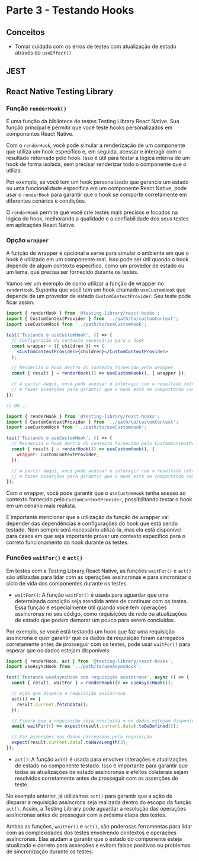 # Parte 3 - Testando Hooks

## Conceitos

- Tomar cuidado com os erros de testes com atualização de estado através do `useEffect()`

## JEST

## React Native Testing Library

### Função `renderHook()`

É uma função da biblioteca de testes Testing Library React Native. Sua função principal é permitir que você teste hooks personalizados em componentes React Native.

Com o `renderHook`, você pode simular a renderização de um componente que utiliza um hook específico e, em seguida, acessar e interagir com o resultado retornado pelo hook. Isso é útil para testar a lógica interna de um hook de forma isolada, sem precisar renderizar todo o componente que o utiliza.

Por exemplo, se você tem um hook personalizado que gerencia um estado ou uma funcionalidade específica em um componente React Native, pode usar o `renderHook` para garantir que o hook se comporte corretamente em diferentes cenários e condições.

O `renderHook` permite que você crie testes mais precisos e focados na lógica do hook, melhorando a qualidade e a confiabilidade dos seus testes em aplicações React Native.

### Opção `wrapper`

A função de wrapper é opcional e serve para simular o ambiente em que o hook é utilizado em um componente real. Isso pode ser útil quando o hook depende de algum contexto específico, como um provedor de estado ou um tema, que precisa ser fornecido durante os testes.

Vamos ver um exemplo de como utilizar a função de wrapper no `renderHook`. Suponha que você tem um hook chamado `useCustomHook` que depende de um provedor de estado `CustomContextProvider`. Seu teste pode ficar assim:

```jsx
import { renderHook } from '@testing-library/react-hooks';
import { CustomContextProvider } from '../path/to/customContext';
import useCustomHook from '../path/to/useCustomHook';

test('Testando o useCustomHook', () => {
  // Configuração do contexto necessário para o hook
  const wrapper = ({ children }) => (
    <CustomContextProvider>{children}</CustomContextProvider>
  );

  // Renderiza o hook dentro do contexto fornecido pelo wrapper
  const { result } = renderHook(() => useCustomHook(), { wrapper });

  // A partir daqui, você pode acessar e interagir com o resultado retornado pelo hook
  // e fazer asserções para garantir que o hook está se comportando como o esperado.
});

// OU...

import { renderHook } from '@testing-library/react-hooks';
import { CustomContextProvider } from '../path/to/customContext';
import useCustomHook from '../path/to/useCustomHook';

test('Testando o useCustomHook', () => {
  // Renderiza o hook dentro do contexto fornecido pelo CustomContextProvider
  const { result } = renderHook(() => useCustomHook(), {
    wrapper: CustomContextProvider,
  });

  // A partir daqui, você pode acessar e interagir com o resultado retornado pelo hook
  // e fazer asserções para garantir que o hook está se comportando como o esperado.
});
```

Com o wrapper, você pode garantir que o `useCustomHook` tenha acesso ao contexto fornecido pelo `CustomContextProvider`, possibilitando testar o hook em um cenário mais realista.

É importante mencionar que a utilização da função de wrapper vai depender das dependências e configurações do hook que está sendo testado. Nem sempre será necessário utilizá-la, mas ela está disponível para casos em que seja importante prover um contexto específico para o correto funcionamento do hook durante os testes.

### Funcões `waitFor()` e `act()`

Em testes com a Testing Library React Native, as funções `waitFor()` e `act()` são utilizadas para lidar com as operações assíncronas e para sincronizar o ciclo de vida dos componentes durante os testes.

- `waitFor()`: A função `waitFor()` é usada para aguardar que uma determinada condição seja atendida antes de continuar com os testes. Essa função é especialmente útil quando você tem operações assíncronas no seu código, como requisições de rede ou atualizações de estado que podem demorar um pouco para serem concluídas.

Por exemplo, se você está testando um hook que faz uma requisição assíncrona e quer garantir que os dados da requisição foram carregados corretamente antes de prosseguir com os testes, pode usar `waitFor()` para esperar que os dados estejam disponíveis:

```jsx
import { renderHook, act } from '@testing-library/react-hooks';
import useAsyncHook from '../path/to/useAsyncHook';

test('Testando useAsyncHook com requisição assíncrona', async () => {
  const { result, waitFor } = renderHook(() => useAsyncHook());

  // Ação que dispara a requisição assíncrona
  act(() => {
    result.current.fetchData();
  });

  // Espera que a requisição seja concluída e os dados estejam disponíveis
  await waitFor(() => expect(result.current.data).toBeDefined());

  // Faz asserções nos dados carregados pela requisição
  expect(result.current.data).toHaveLength(3);
});
```

- `act()`: A função `act()` é usada para envolver interações e atualizações de estado no componente testado. Isso é importante para garantir que todas as atualizações de estado assíncronas e efeitos colaterais sejam resolvidos corretamente antes de prosseguir com as asserções do teste.

No exemplo anterior, já utilizamos `act()` para garantir que a ação de disparar a requisição assíncrona seja realizada dentro do escopo da função `act()`. Assim, a Testing Library pode aguardar a resolução das operações assíncronas antes de prosseguir com a próxima etapa dos testes.

Ambas as funções, `waitFor()` e `act()`, são poderosas ferramentas para lidar com as complexidades dos testes envolvendo contextos e operações assíncronas. Elas ajudam a garantir que o estado do componente esteja atualizado e correto para asserções e evitam falsos positivos ou problemas de sincronização durante os testes.

